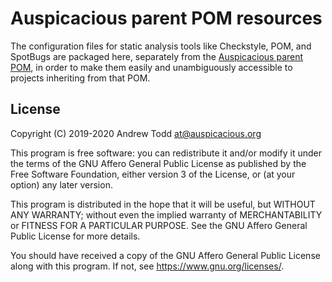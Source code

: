 # Auspicacious parent POM resources

The configuration files for static analysis tools like Checkstyle, POM, and SpotBugs are packaged here, separately from the [Auspicacious parent POM](https://github.com/auspicacious/auspicacious-parent-pom), in order to make them easily and unambiguously accessible to projects inheriting from that POM.

## License

Copyright (C) 2019-2020 Andrew Todd at@auspicacious.org

This program is free software: you can redistribute it and/or modify
it under the terms of the GNU Affero General Public License as published by
the Free Software Foundation, either version 3 of the License, or
(at your option) any later version.

This program is distributed in the hope that it will be useful,
but WITHOUT ANY WARRANTY; without even the implied warranty of
MERCHANTABILITY or FITNESS FOR A PARTICULAR PURPOSE.  See the
GNU Affero General Public License for more details.

You should have received a copy of the GNU Affero General Public License
along with this program.  If not, see <https://www.gnu.org/licenses/>.
